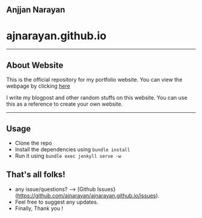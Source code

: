 ## Anjjan Narayan
# ajnarayan.github.io

---

## About Website
This is the official repository for my portfolio website. You can view the webpage by clicking [here](http://ajnarayan.github.io)

I write my blogpost and other random stuffs on this website. You can use this as a reference to create your own website. 

---

## Usage
 - Clone the repo
 - Install the dependencies using `bundle install`
 - Run it using `bundle exec jenkyll serve -w`


## That's all folks! 
 - any issue/questions? --> [Github Issues}(https://github.com/ajnarayan/ajnarayan.github.io/issues). 
 - Feel free to suggest any updates. 
 - Finally, Thank you ! 

